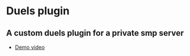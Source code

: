 # Duels plugin
## A custom duels plugin for a private smp server
- [Demo video](https://youtu.be/dIOfUtCZYy0)
